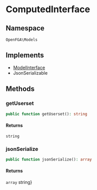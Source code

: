 # ComputedInterface


## Namespace
`OpenFGA\Models`

## Implements
* [ModelInterface](Models/ModelInterface.md)
* JsonSerializable

## Methods
### getUserset

```php
public function getUserset(): string
```



#### Returns
`string` 

### jsonSerialize

```php
public function jsonSerialize(): array
```



#### Returns
`array` string}

